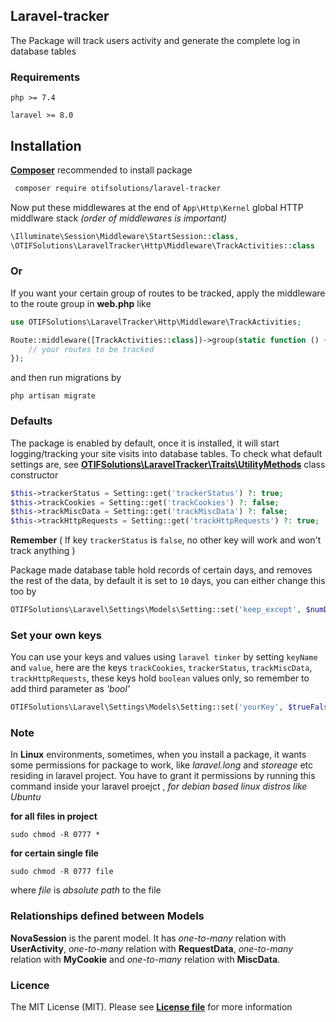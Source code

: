 ## Laravel-tracker

The Package will track users activity and generate the complete log in database tables

### Requirements
`php >= 7.4`

`laravel >= 8.0`

## Installation

[**Composer**](https://getcomposer.org/download/) recommended to install package

```sh
 composer require otifsolutions/laravel-tracker
```

Now put these middlewares at the end of `App\Http\Kernel` global HTTP middlware stack *(order of middlewares is important)*
 
```php
\Illuminate\Session\Middleware\StartSession::class,   
\OTIFSolutions\LaravelTracker\Http\Middleware\TrackActivities::class
```


### Or
If you want your certain group of routes to be tracked, apply the middleware to the route group in **web.php** like 
```php
use OTIFSolutions\LaravelTracker\Http\Middleware\TrackActivities;

Route::middleware([TrackActivities::class])->group(static function () {
    // your routes to be tracked
});
```

and then run migrations by 

```
php artisan migrate
```

### Defaults

The package is enabled by default, once it is installed, it will start logging/tracking your site 
visits into database tables. To check what default settings are, 
see [**OTIFSolutions\LaravelTracker\Traits\UtilityMethods**](https://github.com/otifsolutions/laravel-tracker/blob/main/src/Traits/UtilityMethods.php) class constructor

```php
$this->trackerStatus = Setting::get('trackerStatus') ?: true;
$this->trackCookies = Setting::get('trackCookies') ?: false;
$this->trackMiscData = Setting::get('trackMiscData') ?: false;
$this->trackHttpRequests = Setting::get('trackHttpRequests') ?: true;
```

**Remember** ( If key `trackerStatus` is `false`, no other key will work and won't track anything )

Package made database table hold records of certain days, and removes the rest of the data, 
by default it is set to `10` days, you can either change this too by

```php
OTIFSolutions\Laravel\Settings\Models\Setting::set('keep_except', $numDays);
```

### Set your own keys

You can use your keys and values using `laravel tinker` by setting `keyName` and `value`,
here are the keys `trackCookies`, `trackerStatus`, `trackMiscData`, `trackHttpRequests`, these keys hold
`boolean` values only, so remember to add third parameter as *'bool'*

```php
OTIFSolutions\Laravel\Settings\Models\Setting::set('yourKey', $trueFalse, 'bool');
```

### Note 
In **Linux** environments, sometimes, when you install a package, it wants some permissions for package to work, like
*laravel.long* and *storeage* etc residing in laravel project. You have to grant it 
permissions by running this command inside your laravel proejct , *for debian based linux distros like Ubuntu*

**for all files in project**
```ssh
sudo chmod -R 0777 *
```

**for certain single file**
```ssh
sudo chmod -R 0777 file
```

where *file* is *absolute path* to the file


### Relationships defined between Models
**NovaSession** is the parent model. It has *one-to-many* relation with **UserActivity**, 
*one-to-many* relation with **RequestData**, *one-to-many* relation with **MyCookie**
and *one-to-many* relation with **MiscData**.



### Licence
The MIT License (MIT). Please see [**License file**](https://github.com/otifsolutions/laravel-tracker/blob/main/LICENSE) for more information

